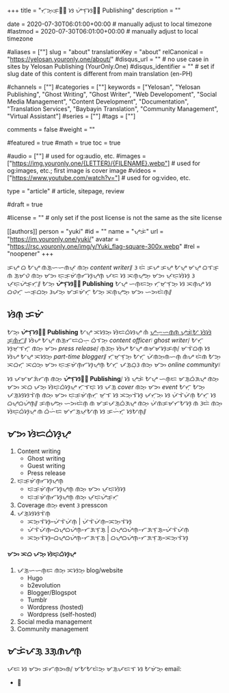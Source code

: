 +++
title = "ᜆᜓᜅ᜔ᜃᜓᜎ᜕ ᜐ ᜌᜒᜎᜓᜐᜈ᜕ Publishing"
description = ""

date = 2020-07-30T06:01:00+00:00                                          # manually adjust to local timezone
#lastmod = 2020-07-30T06:01:00+00:00                                       # manually adjust to local timezone

#aliases = [""]
slug = "about"
translationKey = "about"
relCanonical = "https://yelosan.youronly.one/about/"
#disqus_url = ""                                                    # no use case in sites by Yelosan Publishing (YourOnly.One)
#disqus_identifier = ""                                             # set if slug date of this content is different from main translation (en-PH)

#channels = [""]
#categories = [""]
keywords = ["Yelosan", "Yelosan Publishing", "Ghost Writing", "Ghost Writer", "Web Developoment", "Social Media Management", "Content Development", "Documentation", "Translation Services", "Baybayin Translation", "Community Management", "Virtual Assistant"]
#series = [""]
#tags = [""]

comments = false
#weight = ""

#featured = true
#math = true
toc = true

#audio = [""]                                                          # used for og:audio, etc.
#images = ["https://img.youronly.one/{LETTER}/{FILENAME}.webp"]                 # used for og:images, etc.; first image is cover image
#videos = ["https://www.youtube.com/watch?v="]                         # used for og:video, etc.

type = "article"                                                           # article, sitepage, review

#draft = true

#license = ""                                                         # only set if the post license is not the same as the site license

[[authors]]
  person = "yuki"
  #id = ""
  name = "ᜌᜓᜃᜒ"
  url = "https://im.youronly.one/yuki/"
  avatar = "https://rsc.youronly.one/img/y/Yuki_flag-square-300x.webp"
  #rel = "noopener"
+++

ᜃᜌᜓ ᜊ ᜀᜌ᜔ ᜈᜄ᜔ᜑᜑᜈᜉ᜔ ᜈᜅ᜔ *content writer*᜶ ᜂ ᜇᜒ ᜃᜌ ᜃᜌᜓ ᜀᜌ᜔ ᜋᜌ᜔ ᜊᜎᜃ᜔ ᜈ ᜄᜓᜋᜏ ᜈᜅ᜔ ᜋᜅ ᜇᜓᜃᜓᜋᜒᜈ᜔ᜆᜐ᜔ᜌᜓᜈ᜔ ᜉᜇ ᜐ ᜁᜈ᜔ᜌᜓᜅ᜔ ᜋᜅ ᜉᜓᜇᜓᜐᜒᜐᜓ ᜂ ᜉᜓᜇᜓᜌᜒᜃ᜔ᜆᜓ᜶ ᜀᜅ᜔ **ᜌᜒᜎᜓᜐᜈ᜕ Publishing** ᜀᜌ᜔ ᜑᜈ᜔ᜇᜅ᜔ ᜆᜓᜋᜓᜎᜓᜅ᜔ ᜐ ᜁᜈ᜔ᜌᜓ ᜐ ᜊᜏᜆ᜔ ᜑᜃ᜔ᜊᜅ᜔ ᜂᜉᜅ᜔ ᜋᜃᜋᜒᜆ᜔ ᜀᜅ᜔ ᜁᜈ᜔ᜌᜓᜅ᜔ ᜋᜅ ᜑᜅᜇᜒᜈ᜔᜶

## ᜐᜒᜈᜓ ᜃᜋᜒ

ᜀᜅ᜔ **ᜌᜒᜎᜓᜐᜈ᜕ Publishing** ᜀᜌ᜔ ᜁᜐᜅ᜔ ᜐᜒᜇᜊᜒᜐᜌᜓ ᜈᜒ [ᜌᜑᜓᜑᜈᜈ᜔ ᜌᜓᜃᜒᜀ ᜐᜒᜐᜒ ᜃᜓᜈᜒᜆ](https://iam.youronly.one)᜶ ᜐᜒᜌ ᜀᜌ᜔ ᜈᜄ᜔ᜆᜇᜊᜑᜓ ᜊᜒᜎᜅ᜔ *content officer*᜵ *ghost writer*᜵ ᜀᜆ᜔ ᜐᜓᜋᜓᜎᜆ᜔ ᜈᜅ᜔ ᜋᜅ *press release*᜵ ᜈᜓᜂᜅ᜔ ᜐᜒᜌ ᜀᜌ᜔ ᜈᜋᜋᜐᜓᜃᜈ᜔᜵ ᜋᜎᜒᜊᜈ᜔ ᜐ ᜐᜒᜌ ᜀᜌ᜔ ᜁᜐᜅ᜔ *part-time blogger*᜶ ᜆᜓᜋᜓᜎᜓᜅ᜔ ᜀᜆ᜔ ᜉᜒᜈᜅᜓᜈᜑᜈ᜔ ᜈᜒᜌ ᜇᜒᜈ ᜀᜅ᜔ ᜁᜊᜆ᜔ ᜁᜊᜅ᜔ ᜋᜅ ᜇᜓᜃᜓᜋᜒᜈ᜔ᜆᜐ᜔ᜌᜓᜈ᜔ ᜀᜆ᜔ ᜉᜄ᜔ᜊᜓᜂ ᜈᜅ᜔ ᜋᜅ *online community*᜶

ᜐ ᜉᜋᜋᜄᜒᜆᜈ᜔ ᜈᜅ᜔ **ᜌᜒᜎᜓᜐᜈ᜕ Publishing**᜵ ᜐᜒ ᜌᜓᜃᜒ ᜀᜌ᜔ ᜑᜈ᜔ᜇ ᜋᜄ᜔ᜊᜒᜄᜌ᜔ ᜈᜅ᜔ ᜋᜅ ᜁᜊ ᜉᜅ᜔ ᜐᜒᜇ᜔ᜊᜒᜐ᜔ᜌᜓ ᜆᜓᜎᜇ᜔ ᜐ ᜉᜄ᜔ *cover* ᜈᜅ᜔ ᜋᜅ *event* ᜀᜆ᜔ ᜀᜅ᜔ ᜉᜄ᜔ᜐᜐᜎᜒᜈ᜔ ᜈᜅ᜔ ᜋᜅ ᜇᜓᜃᜓᜋᜒᜈ᜔ᜆᜓ ᜋᜓᜎ ᜐ ᜁᜅ᜔ᜎᜒᜐ᜔ ᜉᜆᜓᜅᜓ ᜐ ᜉᜒᜎᜒᜉᜒᜈᜓ ᜀᜆ᜔ ᜐ ᜊᜌ᜔ᜊᜌᜒᜈ᜔᜶ ᜃᜈ᜔ᜌᜅ᜔ ᜑᜅᜇᜒᜈ᜔ ᜈ ᜋᜃᜉᜄ᜔ᜊᜒᜄᜌ᜔ ᜈᜅ᜔ ᜉᜒᜈᜃᜋᜆᜀᜐ᜔ ᜈ ᜂᜇᜒ ᜈᜅ᜔ ᜐᜒᜇ᜔ᜊᜒᜐ᜔ᜌᜓ ᜈ ᜊᜒᜑᜒᜇ ᜋᜆᜄ᜔ᜉᜓᜀᜈ᜔ ᜐ ᜃᜑᜒᜆ᜔ ᜐᜀᜈ᜔᜶

## ᜋᜅ ᜐᜒᜇᜊᜒᜐ᜔ᜌᜓ

1. Content writing
    - Ghost writing
    - Guest writing
    - Press release
1. ᜇᜓᜃᜓᜋᜒᜈ᜔ᜆᜐ᜔ᜌᜓᜈ᜔
    - ᜇᜓᜃᜓᜋᜒᜈ᜔ᜆᜐ᜔ᜌᜓᜈ᜔ ᜈᜅ᜔ ᜋᜅ ᜉᜓᜇᜓᜐᜒᜐᜓ
    - ᜇᜓᜃᜓᜋᜒᜈ᜔ᜆᜐ᜔ᜌᜓᜈ᜔ ᜈᜅ᜔ ᜉᜓᜇᜓᜌᜒᜃ᜔ᜆᜓ
1. Coverage ᜈᜅ᜔ event ᜂ presscon
1. ᜉᜄ᜔ᜐᜐᜎᜒᜈ᜔
    - ᜁᜅ᜔ᜎᜒᜐ᜔–ᜉᜒᜎᜒᜉᜒᜈᜓ | ᜉᜒᜎᜒᜉᜒᜈᜓ–ᜁᜅ᜔ᜎᜒᜐ᜔
    - ᜉᜒᜎᜒᜉᜒᜈᜓ–ᜊᜌ᜔ᜊᜌᜒᜈ᜔-ᜆᜄᜎᜓᜄ᜔ | ᜊᜌ᜔ᜊᜌᜒᜈ᜔-ᜆᜄᜎᜓᜄ᜔–ᜉᜒᜎᜒᜉᜒᜈᜓ
    - ᜁᜅ᜔ᜎᜒᜐ᜔–ᜊᜌ᜔ᜊᜌᜒᜈ᜔-ᜆᜄᜎᜓᜄ᜔ | ᜊᜌ᜔ᜊᜌᜒᜈ᜔-ᜆᜄᜎᜓᜄ᜔–ᜁᜅ᜔ᜎᜒᜐ᜔

#### ᜋᜅ ᜁᜊ ᜉᜅ᜔ ᜐᜒᜇ᜔ᜊᜒᜐ᜔ᜌᜓ

1. ᜉᜄ᜔ᜑᜑᜈ᜔ᜇ ᜈᜅ᜔ ᜁᜐᜅ᜔ blog/website
    - Hugo
    - b2evolution
    - Blogger/Blogspot
    - Tumblr
    - Wordpress (hosted)
    - Wordpress (self-hosted)
1. Social media management
1. Community management

## ᜋᜃᜒᜉᜄ᜔ ᜂᜄ᜔ᜈᜌᜈ᜔

ᜉᜇ ᜐ ᜋᜅ ᜃᜆᜈᜓᜅᜈ᜵ ᜋᜀᜀᜇᜒᜅ᜔ ᜋᜄ᜔ᜉᜇᜎ ᜐ ᜀᜋᜒᜅ᜔ email:

- &#x1F4E7; <span class="email_yelosan"></span>
